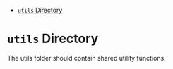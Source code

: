 <!-- START doctoc generated TOC please keep comment here to allow auto update -->
<!-- DON'T EDIT THIS SECTION, INSTEAD RE-RUN doctoc TO UPDATE -->

- [`utils` Directory](#utils-directory)

<!-- END doctoc generated TOC please keep comment here to allow auto update -->

# `utils` Directory

The utils folder should contain shared utility functions.
